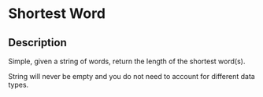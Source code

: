 # Shortest Word

## Description

Simple, given a string of words, return the length of the shortest word(s).

String will never be empty and you do not need to account for different data types.